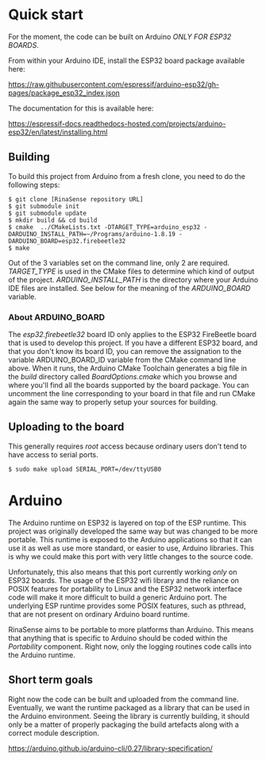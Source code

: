 # Quick start

For the moment, the code can be built on Arduino *ONLY FOR ESP32
BOARDS*.

From within your Arduino IDE, install the ESP32 board package available here:

https://raw.githubusercontent.com/espressif/arduino-esp32/gh-pages/package_esp32_index.json

The documentation for this is available here:

https://espressif-docs.readthedocs-hosted.com/projects/arduino-esp32/en/latest/installing.html

## Building

To build this project from Arduino from a fresh clone, you need to do
the following steps:

    $ git clone [RinaSense repository URL]
    $ git submodule init
    $ git submodule update
    $ mkdir build && cd build
    $ cmake  ../CMakeLists.txt -DTARGET_TYPE=arduino_esp32 -DARDUINO_INSTALL_PATH=~/Programs/arduino-1.8.19 -DARDUINO_BOARD=esp32.firebeetle32
    $ make

Out of the 3 variables set on the command line, only 2 are
required. _TARGET\_TYPE_ is used in the CMake files to determine which
kind of output of the project. _ARDUINO\_INSTALL_PATH_ is the
directory where your Arduino IDE files are installed. See below for
the meaning of the _ARDUINO\_BOARD_ variable.

### About ARDUINO\_BOARD

The _esp32.firebeetle32_ board ID only applies to the ESP32 FireBeetle
board that is used to develop this project. If you have a different
ESP32 board, and that you don't know its board ID, you can remove the
assignation to the variable ARDUINO\_BOARD\_ID variable from the CMake
command line above. When it runs, the Arduino CMake Toolchain
generates a big file in the _build_ directory called
_BoardOptions.cmake_ which you browse and where you'll find all the
boards supported by the board package. You can uncomment the line
corresponding to your board in that file and run CMake again the same
way to properly setup your sources for building.

## Uploading to the board

This generally requires _root_ access because ordinary users don't
tend to have access to serial ports.

    $ sudo make upload SERIAL_PORT=/dev/ttyUSB0

# Arduino

The Arduino runtime on ESP32 is layered on top of the ESP
runtime. This project was originally developed the same way but was
changed to be more portable. This runtime is exposed to the Arduino
applications so that it can use it as well as use more standard, or
easier to use, Arduino libraries. This is why we could make this port
with very little changes to the source code.

Unfortunately, this also means that this port currently working *only*
on ESP32 boards. The usage of the ESP32 wifi library and the reliance
on POSIX features for portability to Linux and the ESP32 network
interface code will make it more difficult to build a generic Arduino
port. The underlying ESP runtime provides some POSIX features, such as
pthread, that are not present on ordinary Arduino board runtime.

RinaSense aims to be portable to more platforms than Arduino. This
means that anything that is specific to Arduino should be coded within
the *Portability* component. Right now, only the logging routines code
calls into the Arduino runtime.

## Short term goals

Right now the code can be built and uploaded from the command
line. Eventually, we want the runtime packaged as a library that can
be used in the Arduino environment. Seeing the library is currently
building, it should only be a matter of properly packaging the build
artefacts along with a correct module description.

https://arduino.github.io/arduino-cli/0.27/library-specification/

